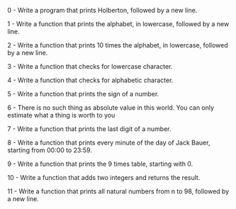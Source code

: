 0 - Write a program that prints Holberton, followed by a new line.

1 - Write a function that prints the alphabet, in lowercase, followed by a new line.

2 - Write a function that prints 10 times the alphabet, in lowercase, followed by a new line.

3 - Write a function that checks for lowercase character.

4 - Write a function that checks for alphabetic character.

5 - Write a function that prints the sign of a number.

6 - There is no such thing as absolute value in this world. You can only estimate what a thing is worth to you

7 - Write a function that prints the last digit of a number.

8 - Write a function that prints every minute of the day of Jack Bauer, starting from 00:00 to 23:59.

9 - Write a function that prints the 9 times table, starting with 0.

10 - Write a function that adds two integers and returns the result.

11 - Write a function that prints all natural numbers from n to 98, followed by a new line.

